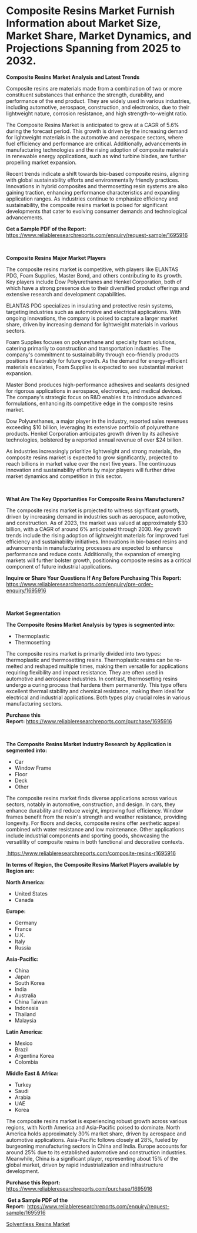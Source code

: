 <p><h1>Composite Resins Market Furnish Information about Market Size, Market Share, Market Dynamics, and Projections Spanning from 2025 to 2032.</h1></p><p><strong>Composite Resins Market Analysis and Latest Trends</strong></p>
<p><p>Composite resins are materials made from a combination of two or more constituent substances that enhance the strength, durability, and performance of the end product. They are widely used in various industries, including automotive, aerospace, construction, and electronics, due to their lightweight nature, corrosion resistance, and high strength-to-weight ratio.</p><p>The Composite Resins Market is anticipated to grow at a CAGR of 5.6% during the forecast period. This growth is driven by the increasing demand for lightweight materials in the automotive and aerospace sectors, where fuel efficiency and performance are critical. Additionally, advancements in manufacturing technologies and the rising adoption of composite materials in renewable energy applications, such as wind turbine blades, are further propelling market expansion.</p><p>Recent trends indicate a shift towards bio-based composite resins, aligning with global sustainability efforts and environmentally friendly practices. Innovations in hybrid composites and thermosetting resin systems are also gaining traction, enhancing performance characteristics and expanding application ranges. As industries continue to emphasize efficiency and sustainability, the composite resins market is poised for significant developments that cater to evolving consumer demands and technological advancements.</p></p>
<p><strong>Get a Sample PDF of the Report:&nbsp;</strong> <a href="https://www.reliableresearchreports.com/enquiry/request-sample/1695916?utm_campaign=41&utm_medium=2&utm_source=Github&utm_content=ia&utm_term=08012025&utm_id=composite-resins">https://www.reliableresearchreports.com/enquiry/request-sample/1695916</a></p>
<p>&nbsp;</p>
<p><strong>Composite Resins Major Market Players</strong></p>
<p><p>The composite resins market is competitive, with players like ELANTAS PDG, Foam Supplies, Master Bond, and others contributing to its growth. Key players include Dow Polyurethanes and Henkel Corporation, both of which have a strong presence due to their diversified product offerings and extensive research and development capabilities.</p><p>ELANTAS PDG specializes in insulating and protective resin systems, targeting industries such as automotive and electrical applications. With ongoing innovations, the company is poised to capture a larger market share, driven by increasing demand for lightweight materials in various sectors.</p><p>Foam Supplies focuses on polyurethane and specialty foam solutions, catering primarily to construction and transportation industries. The company's commitment to sustainability through eco-friendly products positions it favorably for future growth. As the demand for energy-efficient materials escalates, Foam Supplies is expected to see substantial market expansion.</p><p>Master Bond produces high-performance adhesives and sealants designed for rigorous applications in aerospace, electronics, and medical devices. The company's strategic focus on R&D enables it to introduce advanced formulations, enhancing its competitive edge in the composite resins market.</p><p>Dow Polyurethanes, a major player in the industry, reported sales revenues exceeding $10 billion, leveraging its extensive portfolio of polyurethane products. Henkel Corporation anticipates growth driven by its adhesive technologies, bolstered by a reported annual revenue of over $24 billion.</p><p>As industries increasingly prioritize lightweight and strong materials, the composite resins market is expected to grow significantly, projected to reach billions in market value over the next five years. The continuous innovation and sustainability efforts by major players will further drive market dynamics and competition in this sector.</p></p>
<p>&nbsp;</p>
<p><strong>What Are The Key Opportunities For Composite Resins Manufacturers?</strong></p>
<p><p>The composite resins market is projected to witness significant growth, driven by increasing demand in industries such as aerospace, automotive, and construction. As of 2023, the market was valued at approximately $30 billion, with a CAGR of around 6% anticipated through 2030. Key growth trends include the rising adoption of lightweight materials for improved fuel efficiency and sustainability initiatives. Innovations in bio-based resins and advancements in manufacturing processes are expected to enhance performance and reduce costs. Additionally, the expansion of emerging markets will further bolster growth, positioning composite resins as a critical component of future industrial applications.</p></p>
<p><strong>Inquire or Share Your Questions If Any Before Purchasing This Report:</strong> <a href="https://www.reliableresearchreports.com/enquiry/pre-order-enquiry/1695916?utm_campaign=41&utm_medium=2&utm_source=Github&utm_content=ia&utm_term=08012025&utm_id=composite-resins">https://www.reliableresearchreports.com/enquiry/pre-order-enquiry/1695916</a></p>
<p>&nbsp;</p>
<p><strong>Market Segmentation</strong></p>
<p><strong>The Composite Resins Market Analysis by types is segmented into:</strong></p>
<p><ul><li>Thermoplastic</li><li>Thermosetting</li></ul></p>
<p><p>The composite resins market is primarily divided into two types: thermoplastic and thermosetting resins. Thermoplastic resins can be re-melted and reshaped multiple times, making them versatile for applications requiring flexibility and impact resistance. They are often used in automotive and aerospace industries. In contrast, thermosetting resins undergo a curing process that hardens them permanently. This type offers excellent thermal stability and chemical resistance, making them ideal for electrical and industrial applications. Both types play crucial roles in various manufacturing sectors.</p></p>
<p><strong>Purchase this Report:&nbsp;</strong><a href="https://www.reliableresearchreports.com/purchase/1695916?utm_campaign=41&utm_medium=2&utm_source=Github&utm_content=ia&utm_term=08012025&utm_id=composite-resins">https://www.reliableresearchreports.com/purchase/1695916</a></p>
<p>&nbsp;</p>
<p><strong>The Composite Resins Market Industry Research by Application is segmented into:</strong></p>
<p><ul><li>Car</li><li>Window Frame</li><li>Floor</li><li>Deck</li><li>Other</li></ul></p>
<p><p>The composite resins market finds diverse applications across various sectors, notably in automotive, construction, and design. In cars, they enhance durability and reduce weight, improving fuel efficiency. Window frames benefit from the resin's strength and weather resistance, providing longevity. For floors and decks, composite resins offer aesthetic appeal combined with water resistance and low maintenance. Other applications include industrial components and sporting goods, showcasing the versatility of composite resins in both functional and decorative contexts.</p></p>
<p><a href="https://www.reliableresearchreports.com/composite-resins-r1695916?utm_campaign=41&utm_medium=2&utm_source=Github&utm_content=ia&utm_term=08012025&utm_id=composite-resins">&nbsp;https://www.reliableresearchreports.com/composite-resins-r1695916</a></p>
<p><strong>In terms of Region, the Composite Resins Market Players available by Region are:</strong></p>
<p>
    <p> <strong> North America: </strong>
        <ul>
            <li>United States</li>
            <li>Canada</li>
        </ul>
        </p> 
    <p> <strong> Europe: </strong>
        <ul>
            <li>Germany</li>
            <li>France</li>
            <li>U.K.</li>
            <li>Italy</li>
            <li>Russia</li>
        </ul>
        </p> 
    <p> <strong> Asia-Pacific: </strong>
        <ul>
            <li>China</li>
            <li>Japan</li>
            <li>South Korea</li>
            <li>India</li>
            <li>Australia</li>
            <li>China Taiwan</li>
            <li>Indonesia</li>
            <li>Thailand</li>
            <li>Malaysia</li>
        </ul>
        </p> 
    <p> <strong> Latin America: </strong>
        <ul>
            <li>Mexico</li>
            <li>Brazil</li>
            <li>Argentina Korea</li>
            <li>Colombia</li>
        </ul>
        </p> 
    <p> <strong> Middle East & Africa: </strong>
        <ul>
            <li>Turkey</li>
            <li>Saudi</li>
            <li>Arabia</li>
            <li>UAE</li>
            <li>Korea</li>
        </ul>
    </p>
    </p>
<p><p>The composite resins market is experiencing robust growth across various regions, with North America and Asia-Pacific poised to dominate. North America holds approximately 30% market share, driven by aerospace and automotive applications. Asia-Pacific follows closely at 28%, fueled by burgeoning manufacturing sectors in China and India. Europe accounts for around 25% due to its established automotive and construction industries. Meanwhile, China is a significant player, representing about 15% of the global market, driven by rapid industrialization and infrastructure development.</p></p>
<p><strong>Purchase this Report: </strong><a href="https://www.reliableresearchreports.com/purchase/1695916?utm_campaign=41&utm_medium=2&utm_source=Github&utm_content=ia&utm_term=08012025&utm_id=composite-resins">https://www.reliableresearchreports.com/purchase/1695916</a></p>
<p>&nbsp;<strong>Get a Sample PDF of the Report:&nbsp;&nbsp;</strong><a href="https://www.reliableresearchreports.com/enquiry/request-sample/1695916?utm_campaign=41&utm_medium=2&utm_source=Github&utm_content=ia&utm_term=08012025&utm_id=composite-resins">https://www.reliableresearchreports.com/enquiry/request-sample/1695916</a></p>
<p><strong></strong></p>
<p><p><a href="https://github.com/nicoletavirag/Market-Research-Report-List-5/blob/main/solventless-resins-market.md?utm_campaign=41&utm_medium=2&utm_source=Github&utm_content=ia&utm_term=08012025&utm_id=composite-resins">Solventless Resins Market</a></p></p>